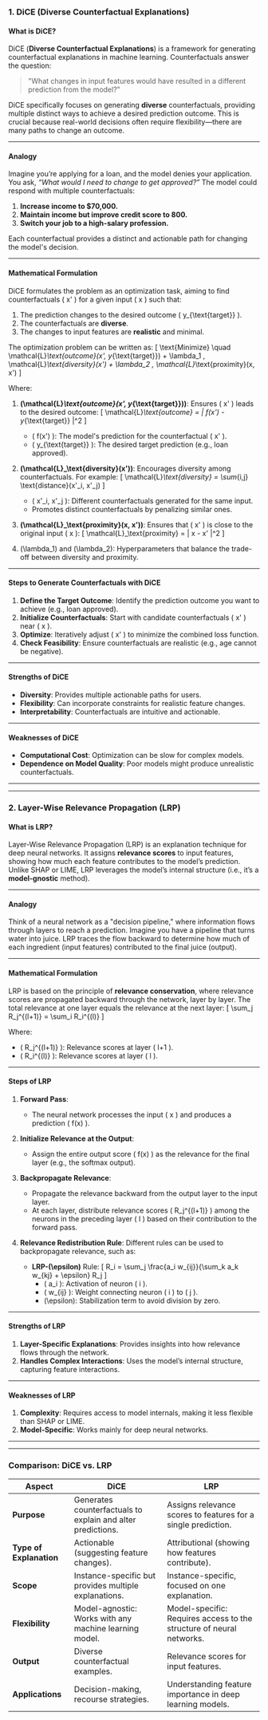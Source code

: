 ### **1. DiCE (Diverse Counterfactual Explanations)**

#### **What is DiCE?**
DiCE (**Diverse Counterfactual Explanations**) is a framework for generating counterfactual explanations in machine learning. Counterfactuals answer the question:  
> "What changes in input features would have resulted in a different prediction from the model?"

DiCE specifically focuses on generating **diverse** counterfactuals, providing multiple distinct ways to achieve a desired prediction outcome. This is crucial because real-world decisions often require flexibility—there are many paths to change an outcome.

---

#### **Analogy**
Imagine you’re applying for a loan, and the model denies your application. You ask, *“What would I need to change to get approved?”* The model could respond with multiple counterfactuals:
1. **Increase income to $70,000.**
2. **Maintain income but improve credit score to 800.**
3. **Switch your job to a high-salary profession.**

Each counterfactual provides a distinct and actionable path for changing the model's decision.

---

#### **Mathematical Formulation**
DiCE formulates the problem as an optimization task, aiming to find counterfactuals \( x' \) for a given input \( x \) such that:
1. The prediction changes to the desired outcome \( y_{\text{target}} \).
2. The counterfactuals are **diverse**.
3. The changes to input features are **realistic** and minimal.

The optimization problem can be written as:
\[
\text{Minimize} \quad \mathcal{L}_\text{outcome}(x', y_{\text{target}}) + \lambda_1 \, \mathcal{L}_\text{diversity}(x') + \lambda_2 \, \mathcal{L}_\text{proximity}(x, x')
\]

Where:
1. **\(\mathcal{L}_\text{outcome}(x', y_{\text{target}})\)**: Ensures \( x' \) leads to the desired outcome:
   \[
   \mathcal{L}_\text{outcome} = \| f(x') - y_{\text{target}} \|^2
   \]
   - \( f(x') \): The model's prediction for the counterfactual \( x' \).
   - \( y_{\text{target}} \): The desired target prediction (e.g., loan approved).

2. **\(\mathcal{L}_\text{diversity}(x')\)**: Encourages diversity among counterfactuals. For example:
   \[
   \mathcal{L}_\text{diversity} = \sum_{i,j} \text{distance}(x'_i, x'_j)
   \]
   - \( x'_i, x'_j \): Different counterfactuals generated for the same input.
   - Promotes distinct counterfactuals by penalizing similar ones.

3. **\(\mathcal{L}_\text{proximity}(x, x')\)**: Ensures that \( x' \) is close to the original input \( x \):
   \[
   \mathcal{L}_\text{proximity} = \| x - x' \|^2
   \]

4. \(\lambda_1\) and \(\lambda_2\): Hyperparameters that balance the trade-off between diversity and proximity.

---

#### **Steps to Generate Counterfactuals with DiCE**
1. **Define the Target Outcome**: Identify the prediction outcome you want to achieve (e.g., loan approved).
2. **Initialize Counterfactuals**: Start with candidate counterfactuals \( x' \) near \( x \).
3. **Optimize**: Iteratively adjust \( x' \) to minimize the combined loss function.
4. **Check Feasibility**: Ensure counterfactuals are realistic (e.g., age cannot be negative).

---

#### **Strengths of DiCE**
- **Diversity**: Provides multiple actionable paths for users.
- **Flexibility**: Can incorporate constraints for realistic feature changes.
- **Interpretability**: Counterfactuals are intuitive and actionable.

---

#### **Weaknesses of DiCE**
- **Computational Cost**: Optimization can be slow for complex models.
- **Dependence on Model Quality**: Poor models might produce unrealistic counterfactuals.

---

---

### **2. Layer-Wise Relevance Propagation (LRP)**

#### **What is LRP?**
Layer-Wise Relevance Propagation (LRP) is an explanation technique for deep neural networks. It assigns **relevance scores** to input features, showing how much each feature contributes to the model’s prediction. Unlike SHAP or LIME, LRP leverages the model’s internal structure (i.e., it’s a **model-gnostic** method).

---

#### **Analogy**
Think of a neural network as a "decision pipeline," where information flows through layers to reach a prediction. Imagine you have a pipeline that turns water into juice. LRP traces the flow backward to determine how much of each ingredient (input features) contributed to the final juice (output).

---

#### **Mathematical Formulation**
LRP is based on the principle of **relevance conservation**, where relevance scores are propagated backward through the network, layer by layer. The total relevance at one layer equals the relevance at the next layer:
\[
\sum_j R_j^{(l+1)} = \sum_i R_i^{(l)}
\]

Where:
- \( R_j^{(l+1)} \): Relevance scores at layer \( l+1 \).
- \( R_i^{(l)} \): Relevance scores at layer \( l \).

---

#### **Steps of LRP**

1. **Forward Pass**:
   - The neural network processes the input \( x \) and produces a prediction \( f(x) \).

2. **Initialize Relevance at the Output**:
   - Assign the entire output score \( f(x) \) as the relevance for the final layer (e.g., the softmax output).

3. **Backpropagate Relevance**:
   - Propagate the relevance backward from the output layer to the input layer.
   - At each layer, distribute relevance scores \( R_j^{(l+1)} \) among the neurons in the preceding layer \( l \) based on their contribution to the forward pass.

4. **Relevance Redistribution Rule**:
   Different rules can be used to backpropagate relevance, such as:
   - **LRP-\(\epsilon\)** Rule:
     \[
     R_i = \sum_j \frac{a_i w_{ij}}{\sum_k a_k w_{kj} + \epsilon} R_j
     \]
     - \( a_i \): Activation of neuron \( i \).
     - \( w_{ij} \): Weight connecting neuron \( i \) to \( j \).
     - \(\epsilon\): Stabilization term to avoid division by zero.

---

#### **Strengths of LRP**
1. **Layer-Specific Explanations**: Provides insights into how relevance flows through the network.
2. **Handles Complex Interactions**: Uses the model’s internal structure, capturing feature interactions.

---

#### **Weaknesses of LRP**
1. **Complexity**: Requires access to model internals, making it less flexible than SHAP or LIME.
2. **Model-Specific**: Works mainly for deep neural networks.

---

---

### **Comparison: DiCE vs. LRP**

| **Aspect**            | **DiCE**                                                                 | **LRP**                                                                 |
|-----------------------|-------------------------------------------------------------------------|-------------------------------------------------------------------------|
| **Purpose**           | Generates counterfactuals to explain and alter predictions.            | Assigns relevance scores to features for a single prediction.          |
| **Type of Explanation** | Actionable (suggesting feature changes).                              | Attributional (showing how features contribute).                       |
| **Scope**             | Instance-specific but provides multiple explanations.                 | Instance-specific, focused on one explanation.                        |
| **Flexibility**       | Model-agnostic: Works with any machine learning model.                | Model-specific: Requires access to the structure of neural networks.  |
| **Output**            | Diverse counterfactual examples.                                       | Relevance scores for input features.                                   |
| **Applications**      | Decision-making, recourse strategies.                                 | Understanding feature importance in deep learning models.              |

